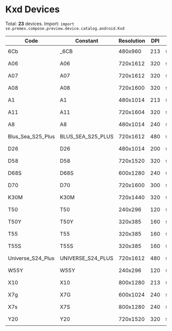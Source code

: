 # Kxd Devices

Total: **23** devices. Import: `import se.premex.compose.preview.device.catalog.android.Kxd`

| Code | Constant | Resolution | DPI | Compose Spec | Preview Usage |
|------|----------|------------|-----|-------------|---------------|
| 6Cb | _6CB | 480x960 | 213 | `spec:width=480px,height=960px,dpi=213` | `@Preview(device = Kxd._6CB)` |
| A06 | A06 | 720x1612 | 320 | `spec:width=720px,height=1612px,dpi=320` | `@Preview(device = Kxd.A06)` |
| A07 | A07 | 720x1612 | 320 | `spec:width=720px,height=1612px,dpi=320` | `@Preview(device = Kxd.A07)` |
| A08 | A08 | 720x1600 | 320 | `spec:width=720px,height=1600px,dpi=320` | `@Preview(device = Kxd.A08)` |
| A1 | A1 | 480x1014 | 213 | `spec:width=480px,height=1014px,dpi=213` | `@Preview(device = Kxd.A1)` |
| A11 | A11 | 720x1604 | 320 | `spec:width=720px,height=1604px,dpi=320` | `@Preview(device = Kxd.A11)` |
| A8 | A8 | 480x1014 | 240 | `spec:width=480px,height=1014px,dpi=240` | `@Preview(device = Kxd.A8)` |
| Blus_Sea_S25_Plus | BLUS_SEA_S25_PLUS | 720x1612 | 480 | `spec:width=720px,height=1612px,dpi=480` | `@Preview(device = Kxd.BLUS_SEA_S25_PLUS)` |
| D26 | D26 | 480x1014 | 200 | `spec:width=480px,height=1014px,dpi=200` | `@Preview(device = Kxd.D26)` |
| D58 | D58 | 720x1520 | 320 | `spec:width=720px,height=1520px,dpi=320` | `@Preview(device = Kxd.D58)` |
| D68S | D68S | 600x1280 | 240 | `spec:width=600px,height=1280px,dpi=240` | `@Preview(device = Kxd.D68S)` |
| D70 | D70 | 720x1600 | 300 | `spec:width=720px,height=1600px,dpi=300` | `@Preview(device = Kxd.D70)` |
| K30M | K30M | 720x1440 | 320 | `spec:width=720px,height=1440px,dpi=320` | `@Preview(device = Kxd.K30M)` |
| T50 | T50 | 240x296 | 120 | `spec:width=240px,height=296px,dpi=120` | `@Preview(device = Kxd.T50)` |
| T50Y | T50Y | 320x385 | 160 | `spec:width=320px,height=385px,dpi=160` | `@Preview(device = Kxd.T50Y)` |
| T55 | T55 | 320x385 | 160 | `spec:width=320px,height=385px,dpi=160` | `@Preview(device = Kxd.T55)` |
| T55S | T55S | 320x385 | 160 | `spec:width=320px,height=385px,dpi=160` | `@Preview(device = Kxd.T55S)` |
| Universe_S24_Plus | UNIVERSE_S24_PLUS | 720x1612 | 480 | `spec:width=720px,height=1612px,dpi=480` | `@Preview(device = Kxd.UNIVERSE_S24_PLUS)` |
| W55Y | W55Y | 240x296 | 120 | `spec:width=240px,height=296px,dpi=120` | `@Preview(device = Kxd.W55Y)` |
| X10 | X10 | 800x1280 | 213 | `spec:width=800px,height=1280px,dpi=213` | `@Preview(device = Kxd.X10)` |
| X7g | X7G | 600x1024 | 240 | `spec:width=600px,height=1024px,dpi=240` | `@Preview(device = Kxd.X7G)` |
| X7s | X7S | 800x1280 | 240 | `spec:width=800px,height=1280px,dpi=240` | `@Preview(device = Kxd.X7S)` |
| Y20 | Y20 | 720x1520 | 320 | `spec:width=720px,height=1520px,dpi=320` | `@Preview(device = Kxd.Y20)` |

<!-- Generated automatically. Do not edit manually. -->
